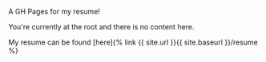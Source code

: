 A GH Pages for my resume!


You're currently at the root and there is no content here.

My resume can be found [here]{% link {{ site.url }}{{ site.baseurl }}/resume %}